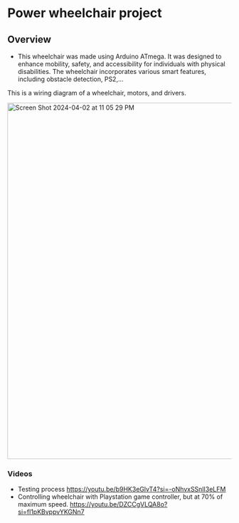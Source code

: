 # Power wheelchair project

## Overview 
  - This wheelchair was made using Arduino ATmega. It was designed to enhance mobility, safety, and accessibility for individuals with physical disabilities. The wheelchair incorporates various smart features, including obstacle detection, PS2,...

This is a wiring diagram of a wheelchair, motors, and drivers.

<img width="801" alt="Screen Shot 2024-04-02 at 11 05 29 PM" src="https://github.com/vo-hp/Power-Weelchair/assets/93023968/979ec68a-3e1a-4001-a2de-972044cdab5a">

### Videos

- Testing process
    https://youtu.be/b9HK3eGlvT4?si=-oNhvxSSnlI3eLFM
- Controlling wheelchair with Playstation game controller, but at 70% of maximum speed.
    https://youtu.be/DZCCgVLQA8o?si=fl1pKBvppvYKGNn7